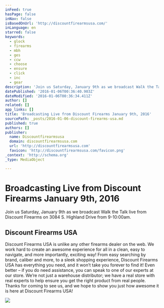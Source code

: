 ```yaml
---
inFeed: true
hasPage: false
inNav: false
isBasedOnUrl: 'http://discountfirearmsusa.com/'
inLanguage: en
starred: false
keywords:
  - glock
  - firearms
  - mbh
  - ges
  - ccw
  - choose
  - ensure
  - click
  - inc
  - gear
description: 'Join us Saturday, January 9th as we broadcast Walk the Talk live from Discount Firearms on 3084 S. Highland Drive from 9-10:00am.'
datePublished: '2016-01-06T00:36:40.903Z'
dateModified: '2016-01-06T00:36:34.411Z'
author: []
related: []
app_links: []
title: 'Broadcasting Live from Discount Firearms January 9th, 2016'
sourcePath: _posts/2016-01-06-discount-firearms-usa.md
published: true
authors: []
publisher:
  name: Discountfirearmsusa
  domain: discountfirearmsusa.com
  url: 'http://discountfirearmsusa.com'
  favicon: 'http://discountfirearmsusa.com/favicon.png'
_context: 'http://schema.org'
_type: MediaObject

---
```

# 

# Broadcasting Live from Discount Firearms January 9th, 2016

Join us Saturday, January 9th as we broadcast Walk the Talk live from Discount Firearms on 3084 S. Highland Drive from 9-10:00am.

<article style=""><h1>Discount Firearms USA</h1><p>Discount Firearms USA is unlike any other firearms dealer on the web. We work hard to create an awesome experience for all in a clean, easy to navigate, and more importantly, exciting way! From easy searching by brand, caliber and more, to a sleek shopping experience, Discount Firearms USA has everything you need, and it won’t take you forever to find it! Even better – if you do need assistance, you can speak to one of our experts at our store. We’re not just a warehouse distributor; we have a real store with real experts to help ensure you get the right product from real people. Thanks for coming to see us, and we hope to show you just how awesome it is here at Discount Firearms USA!</p><img src="https://s3-us-west-2.amazonaws.com/the-grid-img/p/d5c589db00061ee7d25c7c8d2fb0df0037aa28c3.png" /></article>